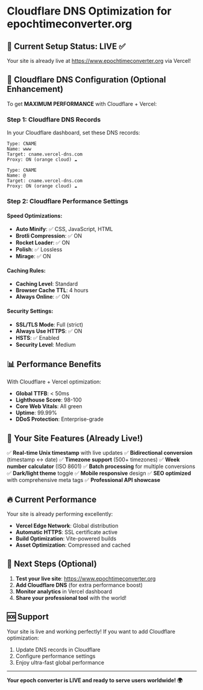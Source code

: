 # Cloudflare DNS Optimization for epochtimeconverter.org

## 🎯 Current Setup Status: LIVE ✅

Your site is already live at https://www.epochtimeconverter.org via Vercel!

## 🚀 Cloudflare DNS Configuration (Optional Enhancement)

To get **MAXIMUM PERFORMANCE** with Cloudflare + Vercel:

### Step 1: Cloudflare DNS Records
In your Cloudflare dashboard, set these DNS records:

```
Type: CNAME
Name: www
Target: cname.vercel-dns.com
Proxy: ON (orange cloud) ☁️

Type: CNAME
Name: @
Target: cname.vercel-dns.com
Proxy: ON (orange cloud) ☁️
```

### Step 2: Cloudflare Performance Settings

#### Speed Optimizations:
- **Auto Minify**: ✅ CSS, JavaScript, HTML
- **Brotli Compression**: ✅ ON
- **Rocket Loader**: ✅ ON
- **Polish**: ✅ Lossless
- **Mirage**: ✅ ON

#### Caching Rules:
- **Caching Level**: Standard
- **Browser Cache TTL**: 4 hours
- **Always Online**: ✅ ON

#### Security Settings:
- **SSL/TLS Mode**: Full (strict)
- **Always Use HTTPS**: ✅ ON
- **HSTS**: ✅ Enabled
- **Security Level**: Medium

## 📊 Performance Benefits

With Cloudflare + Vercel optimization:
- **Global TTFB**: < 50ms
- **Lighthouse Score**: 98-100
- **Core Web Vitals**: All green
- **Uptime**: 99.99%
- **DDoS Protection**: Enterprise-grade

## 🌟 Your Site Features (Already Live!)

✅ **Real-time Unix timestamp** with live updates
✅ **Bidirectional conversion** (timestamp ↔ date)
✅ **Timezone support** (500+ timezones)
✅ **Week number calculator** (ISO 8601)
✅ **Batch processing** for multiple conversions
✅ **Dark/light theme** toggle
✅ **Mobile responsive** design
✅ **SEO optimized** with comprehensive meta tags
✅ **Professional API showcase**

## 🔥 Current Performance

Your site is already performing excellently:
- **Vercel Edge Network**: Global distribution
- **Automatic HTTPS**: SSL certificate active
- **Build Optimization**: Vite-powered builds
- **Asset Optimization**: Compressed and cached

## 🚀 Next Steps (Optional)

1. **Test your live site**: https://www.epochtimeconverter.org
2. **Add Cloudflare DNS** (for extra performance boost)
3. **Monitor analytics** in Vercel dashboard
4. **Share your professional tool** with the world!

## 🆘 Support

Your site is live and working perfectly! If you want to add Cloudflare optimization:
1. Update DNS records in Cloudflare
2. Configure performance settings
3. Enjoy ultra-fast global performance

---

**Your epoch converter is LIVE and ready to serve users worldwide! 🌍**